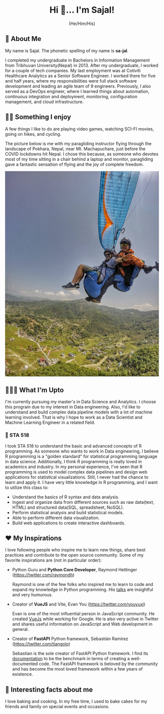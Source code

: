<h1 align="center">
Hi 👋... I'm Sajal!
</h1>

<p align="center">
(He/Him/His)
</p>

## 🙂 About Me

My name is Sajal. The phonetic spelling of my name is **sa-jal**.

I completed my undergraduate in Bachelors in Information Management from Tribhuvan University(Nepal) in 2013. After my undergraduate, I worked for a couple of tech companies. My last employment was at Cotiviti Healthcare Analytics as a Senior Software Engineer. I worked there for five and half years, where my responsibilities were full stack software development and leading an agile team of 9 engineers. Previously, I also served as a DevOps engineer, where I learned things about automation, continuous integration and deployment, monitoring, configuration management, and cloud infrastructure.

## 🚵‍♀️ Something I enjoy

A few things I like to do are playing video games, watching SCI-FI movies, going on hikes, and cycling.

The picture below is me with my paragliding instructor flying through the landscape of Pokhara, Nepal, near Mt. Machapuchare, just before the COVID lockdowns hit Nepal. I chose this because, as someone who devotes most of my time sitting in a chair behind a laptop and monitor, paragliding gave a fantastic sensation of flying and the joy of complete freedom.

![Sajal Paragliding](./sajal-paragliding.jpeg)

## 🧑🏻‍💻 What I'm Upto

I'm currently pursuing my master's in Data Science and Analytics. I choose this program due to my interest in Data engineering. Also, I'd like to understand and build complex data pipeline models with a lot of machine learning involved. That is why I hope to work as a Data Scientist and Machine Learning Engineer in a related field.

### 📌 STA 518

I took STA 518 to understand the basic and advanced concepts of R programming. As someone who wants to work in Data engineering, I believe R programming is a "golden standard" for statistical programming language in data science. Additionally, I think R programming is really loved in academics and industry. In my personal experience, I've seen that R programming is used to model complex data pipelines and design web applications for statistical visualizations. Still, I never had the chance to learn and apply it. I have very little knowledge in R programming, and I want to utilize this class to:

- Understand the basics of R syntax and data analysis.
- Ingest and organize data from different sources such as raw data(text, HTML) and structured data(SQL, spreadsheet, NoSQL).
- Perform statistical analysis and build statistical models.
- Able to perform different data visualization.
- Build web applications to create interactive dashboards.

## ❤️ My Inspirations

I love following people who inspire me to learn new things, share best practices and contribute to the open source community. Some of my favorite inspirations are (not in particular order):

- Python Guru and **Python Core Developer**, Raymond Hettinger (https://twitter.com/raymondh)

  Raymond is one of the few folks who inspired me to learn to code and expand my knowledge in Python programming. His [talks](https://www.youtube.com/results?search_query=raymond+hettinger) are insightful and very humurous.

- Creator of **VueJS** and Vite, Evan You (https://twitter.com/youyuxi)

  Evan is one of the most influential person in JavaScript community. He created [VueJs](https://vuejs.org/) while working for Google. He is also very active in Twitter and shares useful information on JavaScript and Web development in general.

- Creator of **FastAPI** Python framework, Sebastián Ramírez (https://twitter.com/tiangolo)

  Sebastian is the sole creator of FastAPI Python framework. I find its [documentation](https://fastapi.tiangolo.com/) to be the benchmark in terms of creating a well-documented code. The FastAPI framework is beloved by the community and has become the most loved framework within a few years of existence.

## 📓 Interesting facts about me

I love baking and cooking. In my free time, I used to bake cakes for my friends and family on special events and occasions.
